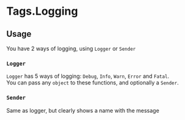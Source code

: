 # Tags.Logging

## Usage
You have 2 ways of logging, using `Logger` or `Sender`

### `Logger`

`Logger` has 5 ways of logging: `Debug`, `Info`, `Warn`, `Error` and `Fatal`.  
You can pass any `object` to these functions, and optionally a `Sender`.

### `Sender`

Same as logger, but clearly shows a name with the message